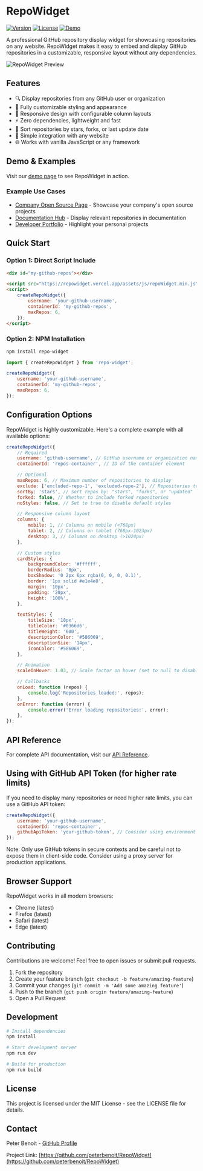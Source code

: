 # RepoWidget

[![Version](https://img.shields.io/badge/version-1.1.0-blue.svg)](https://github.com/peterbenoit/RepoWidget)
[![License](https://img.shields.io/badge/license-MIT-green.svg)](https://github.com/peterbenoit/RepoWidget/blob/main/LICENSE)
[![Demo](https://img.shields.io/badge/demo-live-orange.svg)](https://repowidget.vercel.app/)

A professional GitHub repository display widget for showcasing repositories on any website. RepoWidget makes it easy to embed and display GitHub repositories in a customizable, responsive layout without any dependencies.

![RepoWidget Preview](docs/assets/images/preview.png)

## Features

-   🔍 Display repositories from any GitHub user or organization
-   🎨 Fully customizable styling and appearance
-   📱 Responsive design with configurable column layouts
-   ⚡ Zero dependencies, lightweight and fast
-   🔄 Sort repositories by stars, forks, or last update date
-   🧩 Simple integration with any website
-   🌐 Works with vanilla JavaScript or any framework

## Demo & Examples

Visit our [demo page](https://repowidget.vercel.app/) to see RepoWidget in action.

### Example Use Cases

-   [Company Open Source Page](https://repowidget.vercel.app/examples/company.html) - Showcase your company's open source projects
-   [Documentation Hub](https://repowidget.vercel.app/examples/documentation-hub.html) - Display relevant repositories in documentation
-   [Developer Portfolio](https://repowidget.vercel.app/examples/portfolio.html) - Highlight your personal projects

## Quick Start

### Option 1: Direct Script Include

```html
<div id="my-github-repos"></div>

<script src="https://repowidget.vercel.app/assets/js/repoWidget.min.js"></script>
<script>
    createRepoWidget({
        username: 'your-github-username',
        containerId: 'my-github-repos',
        maxRepos: 6,
    });
</script>
```

### Option 2: NPM Installation

```bash
npm install repo-widget
```

```javascript
import { createRepoWidget } from 'repo-widget';

createRepoWidget({
    username: 'your-github-username',
    containerId: 'my-github-repos',
    maxRepos: 6,
});
```

## Configuration Options

RepoWidget is highly customizable. Here's a complete example with all available options:

```javascript
createRepoWidget({
    // Required
    username: 'github-username', // GitHub username or organization name
    containerId: 'repos-container', // ID of the container element

    // Optional
    maxRepos: 6, // Maximum number of repositories to display
    exclude: ['excluded-repo-1', 'excluded-repo-2'], // Repositories to exclude
    sortBy: 'stars', // Sort repos by: "stars", "forks", or "updated"
    forked: false, // Whether to include forked repositories
    noStyles: false, // Set to true to disable default styles

    // Responsive column layout
    columns: {
        mobile: 1, // Columns on mobile (<768px)
        tablet: 2, // Columns on tablet (768px-1023px)
        desktop: 3, // Columns on desktop (>1024px)
    },

    // Custom styles
    cardStyles: {
        backgroundColor: '#ffffff',
        borderRadius: '8px',
        boxShadow: '0 2px 6px rgba(0, 0, 0, 0.1)',
        border: '1px solid #e1e4e8',
        margin: '10px',
        padding: '20px',
        height: '100%',
    },

    textStyles: {
        titleSize: '18px',
        titleColor: '#0366d6',
        titleWeight: '600',
        descriptionColor: '#586069',
        descriptionSize: '14px',
        iconColor: '#586069',
    },

    // Animation
    scaleOnHover: 1.03, // Scale factor on hover (set to null to disable)

    // Callbacks
    onLoad: function (repos) {
        console.log('Repositories loaded:', repos);
    },
    onError: function (error) {
        console.error('Error loading repositories:', error);
    },
});
```

## API Reference

For complete API documentation, visit our [API Reference](https://repowidget.vercel.app/api.html).

## Using with GitHub API Token (for higher rate limits)

If you need to display many repositories or need higher rate limits, you can use a GitHub API token:

```javascript
createRepoWidget({
    username: 'your-github-username',
    containerId: 'repos-container',
    githubApiToken: 'your-github-token', // Consider using environment variables
});
```

Note: Only use GitHub tokens in secure contexts and be careful not to expose them in client-side code. Consider using a proxy server for production applications.

## Browser Support

RepoWidget works in all modern browsers:

-   Chrome (latest)
-   Firefox (latest)
-   Safari (latest)
-   Edge (latest)

## Contributing

Contributions are welcome! Feel free to open issues or submit pull requests.

1. Fork the repository
2. Create your feature branch (`git checkout -b feature/amazing-feature`)
3. Commit your changes (`git commit -m 'Add some amazing feature'`)
4. Push to the branch (`git push origin feature/amazing-feature`)
5. Open a Pull Request

## Development

```bash
# Install dependencies
npm install

# Start development server
npm run dev

# Build for production
npm run build
```

## License

This project is licensed under the MIT License - see the LICENSE file for details.

## Contact

Peter Benoit - [GitHub Profile](https://github.com/peterbenoit)

Project Link: [https://github.com/peterbenoit/RepoWidget](https://github.com/peterbenoit/RepoWidget)
